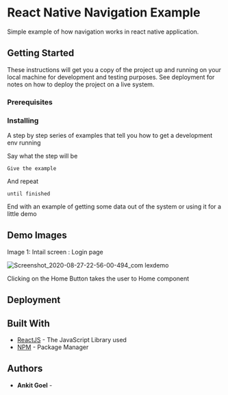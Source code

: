 # React Native Navigation Example

Simple example of how navigation works in react native application.

## Getting Started

These instructions will get you a copy of the project up and running on your local machine for development and testing purposes. See deployment for notes on how to deploy the project on a live system.

### Prerequisites


### Installing

A step by step series of examples that tell you how to get a development env running

Say what the step will be

```
Give the example
```

And repeat

```
until finished
```

End with an example of getting some data out of the system or using it for a little demo

## Demo Images

Image 1: Intail screen : Login page 

![Screenshot_2020-08-27-22-56-00-494_com lexdemo](https://user-images.githubusercontent.com/14840428/91480441-9e92b100-e8c0-11ea-8198-896d803584af.jpg)

Clicking on the Home Button takes the user to Home component



## Deployment



## Built With

* [ReactJS](https://reactjs.org/docs/getting-started.html) - The JavaScript Library used
* [NPM](https://www.npmjs.com/get-npm) - Package Manager



## Authors

* **Ankit Goel** - 




